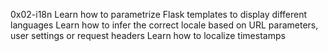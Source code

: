0x02-i18n
Learn how to parametrize Flask templates to display different languages
Learn how to infer the correct locale based on URL parameters, user settings or request headers
Learn how to localize timestamps
